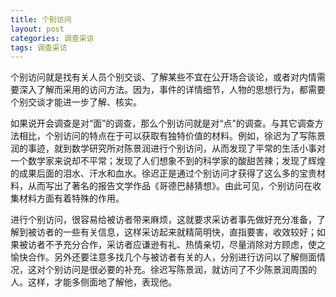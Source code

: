 ```yaml
---
title: 个别访问
layout: post
categories: 调查采访
tags: 调查采访
---
```


个别访问就是找有关人员个别交谈、了解某些不宜在公开场合谈论，或者对内情需要深入了解而采用的访问方法。因为，事件的详情细节，人物的思想行为，都需要个别交谈才能进一步了解、核实。

如果说开会调查是对“面”的调查，那么个别访问就是对“点”的调查。与其它调查方法相比，个别访问的特点在于可以获取有独特价值的材料。例如，徐迟为了写陈景润的事迹，就到数学研究所对陈景润进行个别访问，从而发现了平常的生活小事对一个数学家来说却不平常；发现了人们想象不到的科学家的酸甜苦辣；发现了辉煌的成果后面的泪水、汗水和血水。徐迟正是通过个别访问才获得了这么多的宝贵材料，从而写出了著名的报告文学作品《哥德巴赫猜想》。由此可见，个别访问在收集材料方面有着特殊的作用。

进行个别访问，很容易给被访者带来麻烦，这就要求采访者事先做好充分准备，了解到被访者的一些有关信息，这样采访起来就精简明快，直指要害，收效较好；如果被访者不予充分合作，采访者应谦逊有礼、热情亲切，尽量消除对方顾虑，使之愉快合作。另外还要注意多找几个与被访者有关的人，分别进行访问以了解侧面情况，这对个别访问是很必要的补充。徐迟写陈景润，就访问了不少陈景润周围的人。这样，才能多侧面地了解他，表现他。 